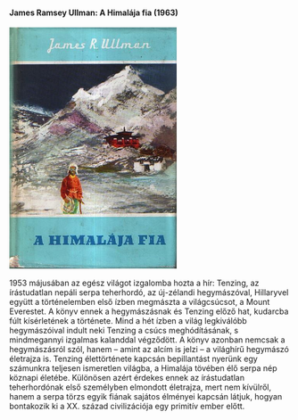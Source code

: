 #### <a name="id_953">James Ramsey Ullman: A Himalája fia (1963)</a>
<img src="https://github.com/BercziSandor/calibre_lib/raw/main/James%20Ramsey%20Ullman/A%20Himalaja%20fia%20%28953%29/cover.jpg" alt="cover" width="300"/>

<p class="description">1953 májusában az egész világot izgalomba hozta a hír: Tenzing, az írástudatlan nepáli serpa teherhordó, az új-zélandi hegymászóval, Hillaryvel együtt a történelemben első ízben megmászta a világcsúcsot, a Mount Everestet. A könyv ennek a hegymászásnak és Tenzing előző hat, kudarcba fúlt kísérletének a története. Mind a hét ízben a világ legkiválóbb hegymászóival indult neki Tenzing a csúcs meghódításának, s mindmegannyi izgalmas kalanddal végződött. A könyv azonban nemcsak a hegymászásról szól, hanem – amint az alcím is jelzi – a világhírű hegymászó életrajza is. Tenzing élettörténete kapcsán bepillantást nyerünk egy számunkra teljesen ismeretlen világba, a Himalája tövében élő serpa nép köznapi életébe. Különösen azért érdekes ennek az írástudatlan teherhordónak első személyben elmondott életrajza, mert nem kívülről, hanem a serpa törzs egyik fiának sajátos élményei kapcsán látjuk, hogyan bontakozik ki a XX. század civilizációja egy primitív ember előtt.</p>

